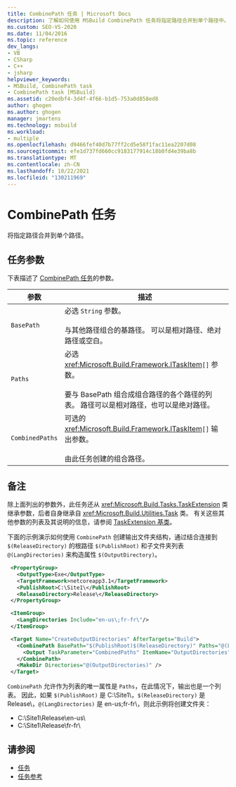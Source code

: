 ```yaml
---
title: CombinePath 任务 | Microsoft Docs
description: 了解如何使用 MSBuild CombinePath 任务将指定路径合并到单个路径中。
ms.custom: SEO-VS-2020
ms.date: 11/04/2016
ms.topic: reference
dev_langs:
- VB
- CSharp
- C++
- jsharp
helpviewer_keywords:
- MSBuild, CombinePath task
- CombinePath task [MSBuild]
ms.assetid: c20edbf4-3d4f-4f66-b1d5-753a0d858ed8
author: ghogen
ms.author: ghogen
manager: jmartens
ms.technology: msbuild
ms.workload:
- multiple
ms.openlocfilehash: d9466fef40d7b77ff2cd5e58f1fac11ea2207d08
ms.sourcegitcommit: efe1d737fd660cc9183177914c18b0fd4e39ba8b
ms.translationtype: MT
ms.contentlocale: zh-CN
ms.lasthandoff: 10/22/2021
ms.locfileid: "130211969"
---
```

# <a name="combinepath-task"></a>CombinePath 任务

将指定路径合并到单个路径。
## <a name="task-parameters"></a>任务参数

 下表描述了 [CombinePath 任务](../msbuild/combinepath-task.md)的参数。


|参数|描述|
|---------------|-----------------|
|`BasePath`|必选 `String` 参数。<br /><br /> 与其他路径组合的基路径。 可以是相对路径、绝对路径或空白。|
|`Paths`|必选 <xref:Microsoft.Build.Framework.ITaskItem>`[]` 参数。<br /><br /> 要与 BasePath 组合成组合路径的各个路径的列表。 路径可以是相对路径，也可以是绝对路径。|
|`CombinedPaths`|可选的 <xref:Microsoft.Build.Framework.ITaskItem>`[]` 输出参数。<br /><br /> 由此任务创建的组合路径。|

## <a name="remarks"></a>备注

 除上面列出的参数外，此任务还从 <xref:Microsoft.Build.Tasks.TaskExtension> 类继承参数，后者自身继承自 <xref:Microsoft.Build.Utilities.Task> 类。 有关这些其他参数的列表及其说明的信息，请参阅 [TaskExtension 基类](../msbuild/taskextension-base-class.md)。

 下面的示例演示如何使用 `CombinePath` 创建输出文件夹结构，通过结合连接到 `$(ReleaseDirectory)` 的根路径 `$(PublishRoot)` 和子文件夹列表 `@(LangDirectories)` 来构造属性 `$(OutputDirectory)`。

 ```xml
  <PropertyGroup>
    <OutputType>Exe</OutputType>
    <TargetFramework>netcoreapp3.1</TargetFramework>
    <PublishRoot>C:\Site1\</PublishRoot>
    <ReleaseDirectory>Release\</ReleaseDirectory>
  </PropertyGroup>

  <ItemGroup>
    <LangDirectories Include="en-us\;fr-fr\"/>
  </ItemGroup>

  <Target Name="CreateOutputDirectories" AfterTargets="Build">
    <CombinePath BasePath="$(PublishRoot)$(ReleaseDirectory)" Paths="@(LangDirectories)" >
      <Output TaskParameter="CombinedPaths" ItemName="OutputDirectories"/>
    </CombinePath>
    <MakeDir Directories="@(OutputDirectories)" />
  </Target>
```

`CombinePath` 允许作为列表的唯一属性是 `Paths`，在此情况下，输出也是一个列表。 因此，如果 `$(PublishRoot)` 是 C:\Site1\\，`$(ReleaseDirectory)` 是 Release\\，`@(LangDirectories)` 是 en-us\;fr-fr\\，则此示例将创建文件夹：

- C:\Site1\Release\en-us\
- C:\Site1\Release\fr-fr\

## <a name="see-also"></a>请参阅

- [任务](../msbuild/msbuild-tasks.md)
- [任务参考](../msbuild/msbuild-task-reference.md)

